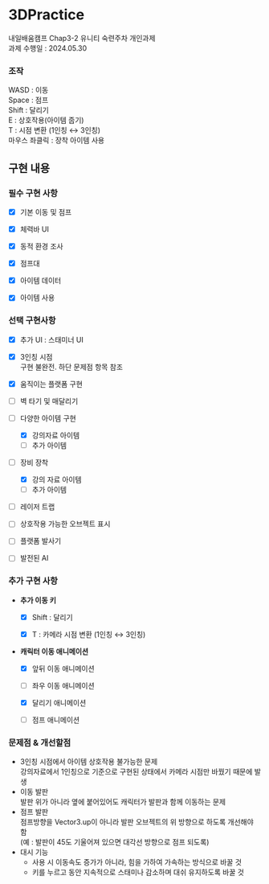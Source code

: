 # 3DPractice
 내일배움캠프 Chap3-2 유니티 숙련주차 개인과제  
 과제 수행일 : 2024.05.30


### 조작
WASD : 이동  
Space : 점프  
Shift : 달리기  
E : 상호작용(아이템 줍기)  
T : 시점 변환 (1인칭 ↔ 3인칭)  
마우스 좌클릭 : 장착 아이템 사용  


  
## 구현 내용  
### 필수 구현 사항
- [x]  기본 이동 및 점프
- [x]  체력바 UI
- [x]  동적 환경 조사
- [x]  점프대
- [x]  아이템 데이터
- [x]  아이템 사용
    



      
### 선택 구현사항

- [x]  추가 UI : 스태미너 UI 
- [x]  3인칭 시점  
      구현 불완전. 하단 문제점 항목 참조
- [x]  움직이는 플랫폼 구현
- [ ]  벽 타기 및 매달리기
- [ ]  다양한 아이템 구현
    - [x]  강의자료 아이템
    - [ ]  추가 아이템
- [ ]  장비 장착
    - [x]  강의 자료 아이템
    - [ ]  추가 아이템
- [ ]  레이저 트랩
- [ ]  상호작용 가능한 오브젝트 표시
- [ ]  플랫폼 발사기
- [ ]  발전된 AI
  

    
### 추가 구현 사항

- **추가 이동 키**
    - [x]  Shift : 달리기
    - [x]  T : 카메라 시점 변환 (1인칭 ↔ 3인칭)  

      
- **캐릭터 이동 애니메이션**
    - [x]  앞뒤 이동 애니메이션
    - [ ]  좌우 이동 애니메이션
    - [x]  달리기 애니메이션
    - [ ]  점프 애니메이션



### 문제점 & 개선할점
- 3인칭 시점에서 아이템 상호작용 불가능한 문제  
    강의자료에서 1인칭으로 기준으로 구현된 상태에서 카메라 시점만 바꿨기 때문에 발생  
- 이동 발판  
    발판 위가 아니라 옆에 붙어있어도 캐릭터가 발판과 함께 이동하는 문제  
- 점프 발판  
    점프방향을 Vector3.up이 아니라 발판 오브젝트의 위 방향으로 하도록 개선해야 함  
    (예 : 발판이 45도 기울어져 있으면 대각선 방향으로 점프 되도록)  
- 대시 기능  
    - 사용 시 이동속도 증가가 아니라, 힘을 가하여 가속하는 방식으로 바꿀 것  
    - 키를 누르고 동안 지속적으로 스태미나 감소하며 대쉬 유지하도록 바꿀 것
    

